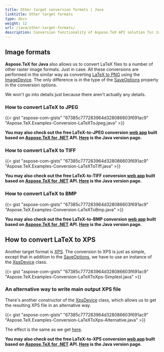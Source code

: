 ```yaml
---
title: Other target conversion formats | Java
linktitle: Other target formats
type: docs
weight: 12
url: /java/other-target-formats/
description: Conversion functionality of Aspose.TeX API solution for Java lets convert LaTeX files to a number of other raster image formats. Here are some code examples.
---
```


## **Image formats**

**Aspose.TeX for Java** also allows us to convert LaTeX files to a number of other raster image formats. Just in case. All these conversions are performed in the similar way as converting [LaTeX to PNG](/tex/java/latex-to-png/) using the [ImageDevice](https://reference.aspose.com/tex/java/com.aspose.tex.rendering/ImageDevice). The only difference is in the type of the [SaveOptions](https://reference.aspose.com/tex/java/com.aspose.tex/TeXOptions#getSaveOptions--) property in the conversion options.

We won't go into details just because there aren't actually any details.

### **How to convert LaTeX to JPEG**

{{< gist "aspose-com-gists" "67385c777283964d328086603f691ac9" "Aspose.TeX.Examples-Conversion-LaTeXToJpeg.java" >}}

**You may also check out the free LaTeX-to-JPEG conversion [web app](https://products.aspose.app/tex/conversion/latex-to-jpg) built based on [Aspose.TeX for .NET](https://products.aspose.com/tex/net/) API. [Here](https://products.aspose.com/tex/java/) is the Java version page.**

### **How to convert LaTeX to TIFF**

{{< gist "aspose-com-gists" "67385c777283964d328086603f691ac9" "Aspose.TeX.Examples-Conversion-LaTeXToTiff.java" >}}

**You may also check out the free LaTeX-to-TIFF conversion [web app](https://products.aspose.app/tex/conversion/latex-to-tiff) built based on [Aspose.TeX for .NET](https://products.aspose.com/tex/net/) API. [Here](https://products.aspose.com/tex/java/) is the Java version page.**

### **How to convert LaTeX to BMP**

{{< gist "aspose-com-gists" "67385c777283964d328086603f691ac9" "Aspose.TeX.Examples-Conversion-LaTeXToBmp.java" >}}

**You may also check out the free LaTeX-to-BMP conversion [web app](https://products.aspose.app/tex/conversion/latex-to-bmp) built based on [Aspose.TeX for .NET](https://products.aspose.com/tex/net/) API. [Here](https://products.aspose.com/tex/java/) is the Java version page.**

## **How to convert LaTeX to XPS**

Another target format is [XPS](https://en.wikipedia.org/wiki/Open_XML_Paper_Specification). The conversion to XPS is just as simple, except that in addition to the [SaveOptions](https://reference.aspose.com/tex/java/com.aspose.tex/TeXOptions#getSaveOptions--), we have to use an instance of the [XpsDevice](https://reference.aspose.com/tex/java/com.aspose.tex.rendering/XpsDevice) class.

{{< gist "aspose-com-gists" "67385c777283964d328086603f691ac9" "Aspose.TeX.Examples-Conversion-LaTeXToXps-Simplest.java" >}}

### **An alternative way to write main output XPS file**

There's another constructor of the [XpsDevice](https://reference.aspose.com/tex/java/com.aspose.tex.rendering/XpsDevice#XpsDevice-java.io.OutputStream-) class, which allows us to get the resulting XPS file in an alternative way.

{{< gist "aspose-com-gists" "67385c777283964d328086603f691ac9" "Aspose.TeX.Examples-Conversion-LaTeXToXps-Alternative.java" >}}

The effect is the same as we get [here](/tex/java/latex-to-pdf/#an-alternative-way-to-write-main-output-pdf-file).

**You may also check out the free LaTeX-to-XPS conversion [web app](https://products.aspose.app/tex/conversion/latex-to-xps) built based on [Aspose.TeX for .NET](https://products.aspose.com/tex/net/) API. [Here](https://products.aspose.com/tex/java/) is the Java version page.**